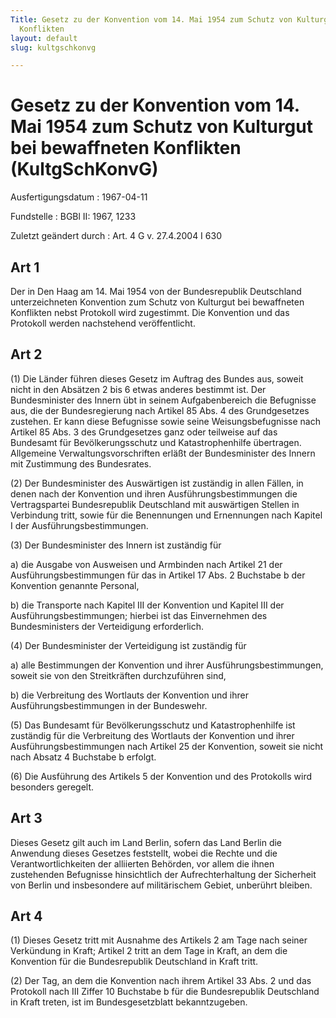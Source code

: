 ```yaml
---
Title: Gesetz zu der Konvention vom 14. Mai 1954 zum Schutz von Kulturgut bei bewaffneten
  Konflikten
layout: default
slug: kultgschkonvg

---
```


# Gesetz zu der Konvention vom 14. Mai 1954 zum Schutz von Kulturgut bei bewaffneten Konflikten (KultgSchKonvG)

Ausfertigungsdatum
:   1967-04-11

Fundstelle
:   BGBl II: 1967, 1233

Zuletzt geändert durch
:   Art. 4 G v. 27.4.2004 I 630


## Art 1

Der in Den Haag am 14. Mai 1954 von der Bundesrepublik Deutschland
unterzeichneten Konvention zum Schutz von Kulturgut bei bewaffneten
Konflikten nebst Protokoll wird zugestimmt. Die Konvention und das
Protokoll werden nachstehend veröffentlicht.


## Art 2

(1) Die Länder führen dieses Gesetz im Auftrag des Bundes aus, soweit
nicht in den Absätzen 2 bis 6 etwas anderes bestimmt ist. Der
Bundesminister des Innern übt in seinem Aufgabenbereich die Befugnisse
aus, die der Bundesregierung nach Artikel 85 Abs. 4 des Grundgesetzes
zustehen. Er kann diese Befugnisse sowie seine Weisungsbefugnisse nach
Artikel 85 Abs. 3 des Grundgesetzes ganz oder teilweise auf das
Bundesamt für Bevölkerungsschutz und Katastrophenhilfe übertragen.
Allgemeine Verwaltungsvorschriften erläßt der Bundesminister des
Innern mit Zustimmung des Bundesrates.

(2) Der Bundesminister des Auswärtigen ist zuständig in allen Fällen,
in denen nach der Konvention und ihren Ausführungsbestimmungen die
Vertragspartei Bundesrepublik Deutschland mit auswärtigen Stellen in
Verbindung tritt, sowie für die Benennungen und Ernennungen nach
Kapitel I der Ausführungsbestimmungen.

(3) Der Bundesminister des Innern ist zuständig für

a)  die Ausgabe von Ausweisen und Armbinden nach Artikel 21 der
    Ausführungsbestimmungen für das in Artikel 17 Abs. 2 Buchstabe b der
    Konvention genannte Personal,


b)  die Transporte nach Kapitel III der Konvention und Kapitel III der
    Ausführungsbestimmungen; hierbei ist das Einvernehmen des
    Bundesministers der Verteidigung erforderlich.




(4) Der Bundesminister der Verteidigung ist zuständig für

a)  alle Bestimmungen der Konvention und ihrer Ausführungsbestimmungen,
    soweit sie von den Streitkräften durchzuführen sind,


b)  die Verbreitung des Wortlauts der Konvention und ihrer
    Ausführungsbestimmungen in der Bundeswehr.




(5) Das Bundesamt für Bevölkerungsschutz und Katastrophenhilfe ist
zuständig für die Verbreitung des Wortlauts der Konvention und ihrer
Ausführungsbestimmungen nach Artikel 25 der Konvention, soweit sie
nicht nach Absatz 4 Buchstabe b erfolgt.

(6) Die Ausführung des Artikels 5 der Konvention und des Protokolls
wird besonders geregelt.


## Art 3

Dieses Gesetz gilt auch im Land Berlin, sofern das Land Berlin die
Anwendung dieses Gesetzes feststellt, wobei die Rechte und die
Verantwortlichkeiten der alliierten Behörden, vor allem die ihnen
zustehenden Befugnisse hinsichtlich der Aufrechterhaltung der
Sicherheit von Berlin und insbesondere auf militärischem Gebiet,
unberührt bleiben.


## Art 4

(1) Dieses Gesetz tritt mit Ausnahme des Artikels 2 am Tage nach
seiner Verkündung in Kraft; Artikel 2 tritt an dem Tage in Kraft, an
dem die Konvention für die Bundesrepublik Deutschland in Kraft tritt.

(2) Der Tag, an dem die Konvention nach ihrem Artikel 33 Abs. 2 und
das Protokoll nach III Ziffer 10 Buchstabe b für die Bundesrepublik
Deutschland in Kraft treten, ist im Bundesgesetzblatt bekanntzugeben.


